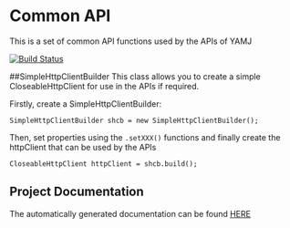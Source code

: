 Common API
==========

This is a set of common API functions used by the APIs of YAMJ

[![Build Status](http://jenkins.omertron.com/job/API-Common/badge/icon)](http://jenkins.omertron.com/job/API-Common)

##SimpleHttpClientBuilder
This class allows you to create a simple CloseableHttpClient for use in the APIs if required.

Firstly, create a SimpleHttpClientBuilder:

    SimpleHttpClientBuilder shcb = new SimpleHttpClientBuilder();
Then, set properties using the `.setXXX()` functions and finally create the httpClient that can be used by the APIs

    CloseableHttpClient httpClient = shcb.build();

Project Documentation
---------------------
The automatically generated documentation can be found [HERE](http://yamj.github.io/api-common/)

